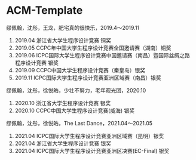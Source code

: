 # ACM-Template
缪佩翰，沈彤，王龙，肥宅真的很快乐，2019.4～2019.11
1. 2019.04 浙江省大学生程序设计竞赛 铜奖
2. 2019.05 CCPC年中国大学生程序设计竞赛全国邀请赛（湖南）铜奖
3. 2019.06 ICPC国际大学生程序设计竞赛中国邀请赛（南昌）暨国际丝绸之路程序设计竞赛 银奖
4. 2019.09 CCPC中国大学生程序设计竞赛（秦皇岛）银奖
5. 2019.11 ICPC国际大学生程序设计竞赛亚洲区域赛（南昌）银奖

缪佩翰，沈彤，徐悦皓，少壮不努力，老年观光团，2020.10
1. 2020.10 浙江省大学生程序设计竞赛 银奖
2. 2020.10 CCPC中国大学生程序设计竞赛(威海) 银奖 

缪佩翰，沈彤，徐悦皓，The Last Dance，2021.04～2021.05
1. 2021.04 ICPC国际大学生程序设计竞赛亚洲区域赛（昆明）银奖
2. 2021.04 浙江省大学生程序设计竞赛 银奖
3. 2021.04 ICPC国际大学生程序设计竞赛亚洲区决赛(EC-Final) 银奖
